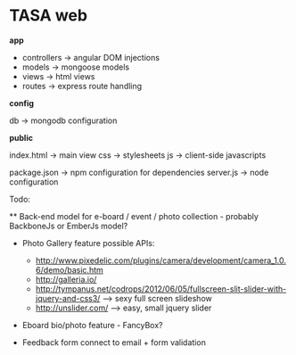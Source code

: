 TASA web
=======

**app**

* controllers   -> angular DOM injections
* models        -> mongoose models
* views         -> html views
* routes        -> express route handling
 
**config**

 db            -> mongodb configuration
 
**public**

 index.html    -> main view
 css           -> stylesheets
 js            -> client-side javascripts
 
package.json      -> npm configuration for dependencies
server.js         -> node configuration


Todo:

** Back-end model for e-board / event / photo collection - probably BackboneJs or EmberJs model?
* Photo Gallery feature
  possible APIs:
  - http://www.pixedelic.com/plugins/camera/development/camera_1.0.6/demo/basic.htm
  - http://galleria.io/
  - http://tympanus.net/codrops/2012/06/05/fullscreen-slit-slider-with-jquery-and-css3/ --> sexy full screen slideshow
  - http://unslider.com/ --> easy, small jquery slider


* Eboard bio/photo feature - FancyBox?
* Feedback form connect to email + form validation
